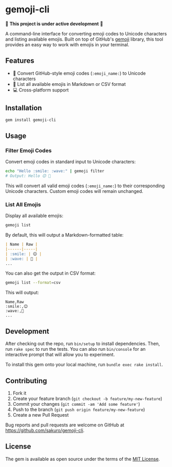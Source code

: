 # gemoji-cli

:construction: **This project is under active development** :construction:

A command-line interface for converting emoji codes to Unicode characters and listing available emojis. Built on top of GitHub's [gemoji](https://github.com/github/gemoji) library, this tool provides an easy way to work with emojis in your terminal.

## Features

- :arrows_counterclockwise: Convert GitHub-style emoji codes (`:emoji_name:`) to Unicode characters
- :page_facing_up: List all available emojis in Markdown or CSV format
- :computer: Cross-platform support

## Installation

```bash
gem install gemoji-cli
```

## Usage

### Filter Emoji Codes

Convert emoji codes in standard input to Unicode characters:

```bash
echo "Hello :smile: :wave:" | gemoji filter
# Output: Hello 😊 👋
```

This will convert all valid emoji codes (`:emoji_name:`) to their corresponding Unicode characters. Custom emoji codes will remain unchanged.

### List All Emojis

Display all available emojis:

```bash
gemoji list
```

By default, this will output a Markdown-formatted table:

```markdown
| Name | Raw |
|------|-----|
| :smile: | 😊 |
| :wave: | 👋 |
...
```

You can also get the output in CSV format:

```bash
gemoji list --format=csv
```

This will output:

```csv
Name,Raw
:smile:,😊
:wave:,👋
...
```

## Development

After checking out the repo, run `bin/setup` to install dependencies. Then, run `rake spec` to run the tests. You can also run `bin/console` for an interactive prompt that will allow you to experiment.

To install this gem onto your local machine, run `bundle exec rake install`.

## Contributing

1. Fork it
2. Create your feature branch (`git checkout -b feature/my-new-feature`)
3. Commit your changes (`git commit -am 'Add some feature'`)
4. Push to the branch (`git push origin feature/my-new-feature`)
5. Create a new Pull Request

Bug reports and pull requests are welcome on GitHub at https://github.com/sakuro/gemoji-cli.

## License

The gem is available as open source under the terms of the
[MIT License](https://opensource.org/licenses/MIT).
